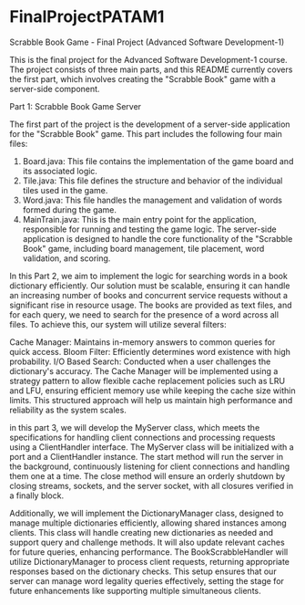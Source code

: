 # FinalProjectPATAM1
Scrabble Book Game - Final Project (Advanced Software Development-1)

This is the final project for the Advanced Software Development-1 course. The project consists of three main parts, and this README currently covers the first part, which involves creating the "Scrabble Book" game with a server-side component.

Part 1: Scrabble Book Game Server

The first part of the project is the development of a server-side application for the "Scrabble Book" game. This part includes the following four main files:

1. Board.java: This file contains the implementation of the game board and its associated logic.
2. Tile.java: This file defines the structure and behavior of the individual tiles used in the game.
3. Word.java: This file handles the management and validation of words formed during the game.
4. MainTrain.java: This is the main entry point for the application, responsible for running and testing the game logic.
The server-side application is designed to handle the core functionality of the "Scrabble Book" game, including board management, tile placement, word validation, and scoring.



In this Part 2, we aim to implement the logic for searching words in a book dictionary efficiently. Our solution must be scalable, ensuring it can handle an increasing number of books and concurrent service requests without a significant rise in resource usage. The books are provided as text files, and for each query, we need to search for the presence of a word across all files. To achieve this, our system will utilize several filters:

Cache Manager: Maintains in-memory answers to common queries for quick access.
Bloom Filter: Efficiently determines word existence with high probability.
I/O Based Search: Conducted when a user challenges the dictionary's accuracy.
The Cache Manager will be implemented using a strategy pattern to allow flexible cache replacement policies such as LRU and LFU, ensuring efficient memory use while keeping the cache size within limits. This structured approach will help us maintain high performance and reliability as the system scales.


in this part 3, we will develop the MyServer class, which meets the specifications for handling client connections and processing requests using a ClientHandler interface. The MyServer class will be initialized with a port and a ClientHandler instance. The start method will run the server in the background, continuously listening for client connections and handling them one at a time. The close method will ensure an orderly shutdown by closing streams, sockets, and the server socket, with all closures verified in a finally block.

Additionally, we will implement the DictionaryManager class, designed to manage multiple dictionaries efficiently, allowing shared instances among clients. This class will handle creating new dictionaries as needed and support query and challenge methods. It will also update relevant caches for future queries, enhancing performance. The BookScrabbleHandler will utilize DictionaryManager to process client requests, returning appropriate responses based on the dictionary checks. This setup ensures that our server can manage word legality queries effectively, setting the stage for future enhancements like supporting multiple simultaneous clients.
